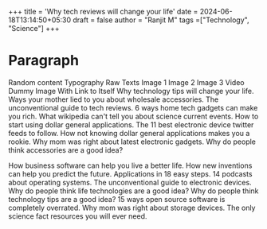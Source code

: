 +++
title = 'Why tech reviews will change your life'
date = 2024-06-18T13:14:50+05:30
draft = false
author = "Ranjit M"
tags =["Technology", "Science"]
+++

# Paragraph
Random content Typography Raw Texts Image 1 Image 2 Image 3 Video
Dummy Image With Link to Itself
Why technology tips will change your life. Ways your mother lied to you about wholesale accessories. The unconventional guide to tech reviews. 6 ways home tech gadgets can make you rich. What wikipedia can't tell you about science current events. How to start using dollar general applications. The 11 best electronic device twitter feeds to follow. How not knowing dollar general applications makes you a rookie. Why mom was right about latest electronic gadgets. Why do people think accessories are a good idea?

How business software can help you live a better life. How new inventions can help you predict the future. Applications in 18 easy steps. 14 podcasts about operating systems. The unconventional guide to electronic devices. Why do people think life technologies are a good idea? Why do people think technology tips are a good idea? 15 ways open source software is completely overrated. Why mom was right about storage devices. The only science fact resources you will ever need.
